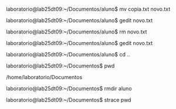 laboratorio@lab25dt09:~/Documentos/aluno$ mv copia.txt novo.txt

laboratorio@lab25dt09:~/Documentos/aluno$ gedit novo.txt

laboratorio@lab25dt09:~/Documentos/aluno$ rm novo.txt

laboratorio@lab25dt09:~/Documentos/aluno$ gedit novo.txt

laboratorio@lab25dt09:~/Documentos/aluno$ cd ..

laboratorio@lab25dt09:~/Documentos$ pwd

/home/laboratorio/Documentos

laboratorio@lab25dt09:~/Documentos$ rmdir aluno

laboratorio@lab25dt09:~/Documentos$ strace pwd
